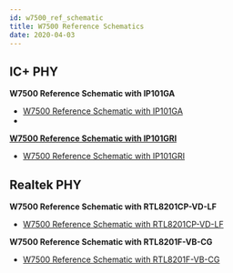```yaml
---
id: w7500_ref_schematic
title: W7500 Reference Schematics
date: 2020-04-03
---
```



## IC+ PHY

**W7500 Reference Schematic with IP101GA**

  - [W7500 Reference Schematic with IP101GA](/img/products/w7500/ref_sch/w7500_ref_schematic_v1.1_ip_.pdf)
  - <a href=/img/products/w7500/ref_sch/w7500_ref_schematic_v1.1_ip_.pdf target="_self" name="W7500 Reference Schematic with IP101GA"/>  

**W7500 Reference Schematic with IP101GRI**

  - [W7500 Reference Schematic with IP101GRI](/img/products/w7500/w7500_ip101gri_reference_sch_20170525.pdf)


## Realtek PHY

**W7500 Reference Schematic with RTL8201CP-VD-LF**

   - [W7500 Reference Schematic with RTL8201CP-VD-LF](/img/products/w7500/ref_sch/w7500_ref_schematic_v1.1_rtl_.pdf)

**W7500 Reference Schematic with RTL8201F-VB-CG**

   - [W7500 Reference Schematic with RTL8201F-VB-CG](/img/products/w7500/w7500_rtl8201f_reference_sch.pdf)
